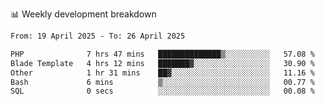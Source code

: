 📊 Weekly development breakdown
<!--START_SECTION:waka-->

```txt
From: 19 April 2025 - To: 26 April 2025

PHP              7 hrs 47 mins   ██████████████▒░░░░░░░░░░   57.08 %
Blade Template   4 hrs 12 mins   ███████▓░░░░░░░░░░░░░░░░░   30.90 %
Other            1 hr 31 mins    ██▓░░░░░░░░░░░░░░░░░░░░░░   11.16 %
Bash             6 mins          ▒░░░░░░░░░░░░░░░░░░░░░░░░   00.77 %
SQL              0 secs          ░░░░░░░░░░░░░░░░░░░░░░░░░   00.08 %
```

<!--END_SECTION:waka-->
